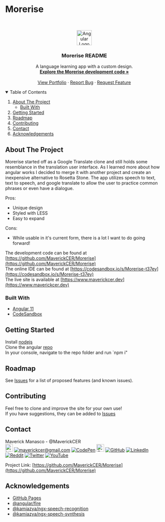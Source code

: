 <!--
*** Thanks for checking out the VSPortfolio README.md
*** If would like to help make this IDE design better,
*** please fork the repo and create a pull request.
-->
# Morerise
<!-- MaverickCER LOGO -->
<br />
<p align="center">
  <a href="https://github.com/MaverickCER/Morerise/edit/main/README.md">
    <img src="https://i.imgur.com/UHV6ynS.png" alt="Angular Logo" width="auto" height="48px">
  </a>

  <h3 align="center">Morerise README</h3>

  <p align="center">
    A language learning app with a custom design.
    <br />
    <a href="https://github.com/MaverickCER/Morerise"><strong>Explore the Morerise development code »</strong></a>
    <br />
    <br />
    <a href="https://www.maverickcer.dev">View Portfolio</a>
    ·
    <a href="https://github.com/MaverickCER/Morerise/issues">Report Bug</a>
    ·
    <a href="https://github.com/MaverickCER/Morerise/issues">Request Feature</a>
  </p>
</p>


<!-- TABLE OF CONTENTS -->
<details open="open">
  <summary>Table of Contents</summary>
  <ol>
    <li>
      <a href="#about-the-project">About The Project</a>
      <ul><li><a href="#built-with">Built With</a></li></ul>
    </li>
    <li><a href="#getting-started">Getting Started</a></li>
    <li><a href="#roadmap">Roadmap</a></li>
    <li><a href="#contributing">Contributing</a></li>
    <li><a href="#contact">Contact</a></li>
    <li><a href="#acknowledgements">Acknowledgements</a></li>
  </ol>
</details>


<!-- ABOUT THE PROJECT -->
## About The Project

Morerise started off as a Google Translate clone and still holds some resemblance in the translation user interface. 
As I learned more about how angular works I decided to merge it with another project and create an inexpensive alternative to Rosetta Stone.
The app utilizes speech to text, text to speech, and google translate to allow the user to practice common phrases or even have a dialogue.

Pros:
* Unique design
* Styled with LESS
* Easy to expand

Cons:
* While usable in it's current form, there is a lot I want to do going forward!

The development code can be found at [https://github.com/MaverickCER/Morerise](https://github.com/MaverickCER/Morerise)<br/>
The online IDE can be found at [https://codesandbox.io/s/Morerise-t37ey](https://codesandbox.io/s/Morerise-t37ey)<br/>
The live site is available at [https://www.maverickcer.dev](https://www.maverickcer.dev)

### Built With

* [Angular 11](https://angular.io/start/)
* [CodeSandbox](https://www.codesandbox.io/)


<!-- GETTING STARTED -->
## Getting Started

Install [nodejs](https://nodejs.org/)<br/>
Clone the angular [repo](https://github.com/MaverickCER/Morerise)<br/>
In your console, navigate to the repo folder and run `npm i"


<!-- ROADMAP -->
## Roadmap

See [Issues](https://github.com/MaverickCER/Morerise/issues) for a list of proposed features (and known issues).


<!-- CONTRIBUTING -->
## Contributing

Feel free to clone and improve the site for your own use!<br/>
If you have suggestions, they can be added to [Issues](https://github.com/MaverickCER/VSPortfolioBuild/issues)


<!-- CONTACT -->
## Contact

Maverick Manasco - @MaverickCER<br/>
[<img src="https://i.imgur.com/ug3iVUk.png" alt="https://www.maverickcer.dev" width="auto" height="24px">](https://www.maverickcer.dev) 
[![maverickcer@gmail.com](https://cdn3.iconfinder.com/data/icons/social-rounded-2/72/Email-24.png)](mailto:maverickcer@gmail.com) 
[![CodePen](https://cdn3.iconfinder.com/data/icons/social-rounded-2/72/Codepen-24.png)](https://codepen.io/maverickcer) 
[<img src="https://i.imgur.com/QAFF9m4.png" alt="CodeSandbox" width="auto" height="24px">](https://codesandbox.io/u/MaverickCER) 
[![GitHub](https://cdn3.iconfinder.com/data/icons/social-rounded-2/72/GitHub-24.png)](https://github.com/MaverickCER) 
[![LinkedIn](https://cdn3.iconfinder.com/data/icons/social-rounded-2/72/Linkedin-24.png)](https://www.linkedin.com/in/maverickmanasco/) 
[![Reddit](https://cdn0.iconfinder.com/data/icons/social-rounded/72/Reddit-24.png)](https://www.reddit.com/user/maverickcer) 
[![Twitter](https://cdn0.iconfinder.com/data/icons/social-rounded/72/Twitter-24.png)](https://twitter.com/MaverickCER) 
[![YouTube](https://cdn0.iconfinder.com/data/icons/social-rounded/72/Youtube-24.png)](https://studio.youtube.com/channel/UCkYSvi4dRFcsrSIbE5Sflmg)

Project Link: [https://github.com/MaverickCER/Morerise](https://github.com/MaverickCER/Morerise)


<!-- ACKNOWLEDGEMENTS -->
## Acknowledgements
* [GitHub Pages](https://pages.github.com)
* [@angular/fire](https://github.com/angular/angularfire#readme/)
* [@kamiazya/ngx-speech-recognition](https://www.npmjs.com/package/@kamiazya/ngx-speech-recognition)
* [@kamiazya/ngx-speech-synthesis](https://www.npmjs.com/package/@kamiazya/ngx-speech-synthesis)
